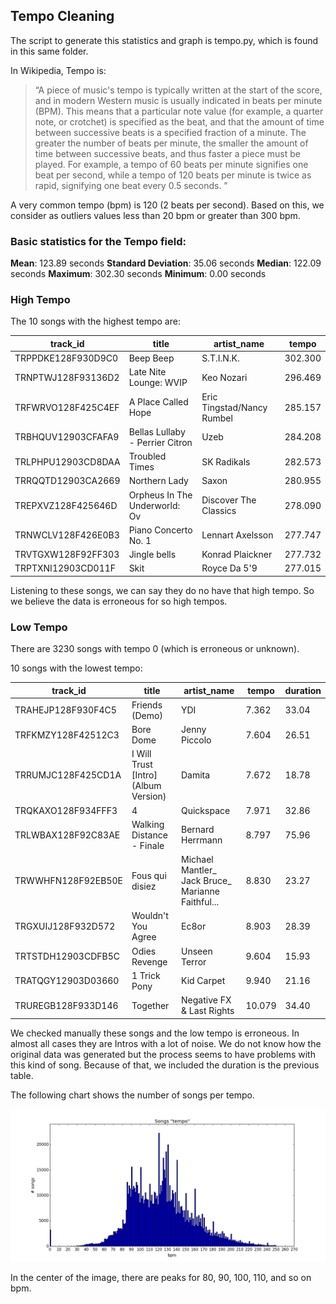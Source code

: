 ## Tempo Cleaning

The script to generate this statistics and graph is tempo.py, which is found in
this same folder.

In Wikipedia, Tempo is:
> “A piece of music's tempo is typically written at the start of the score, and in modern Western music is usually indicated in beats per minute (BPM). This means that a particular note value (for example, a quarter note, or crotchet) is specified as the beat, and that the amount of time between successive beats is a specified fraction of a minute. The greater the number of beats per minute, the smaller the amount of time between successive beats, and thus faster a piece must be played. For example, a tempo of 60 beats per minute signifies one beat per second, while a tempo of 120 beats per minute is twice as rapid, signifying one beat every 0.5 seconds. ”

A very common tempo (bpm) is 120 (2 beats per second). Based on this, we consider as outliers values less than 20 bpm or greater than 300 bpm.

### Basic statistics for the Tempo field:

**Mean**: 123.89 seconds
**Standard Deviation**: 35.06 seconds
**Median**: 122.09 seconds
**Maximum**: 302.30 seconds
**Minimum**: 0.00 seconds

### High Tempo

The 10 songs with the highest tempo are:

track_id | title | artist_name | tempo
-------- | ----- | ----------- | -----
TRPPDKE128F930D9C0 | Beep Beep | S.T.I.N.K. | 302.300
TRNPTWJ128F93136D2 | Late Nite Lounge: WVIP | Keo Nozari | 296.469
TRFWRVO128F425C4EF | A Place Called Hope | Eric Tingstad/Nancy Rumbel | 285.157
TRBHQUV12903CFAFA9 | Bellas Lullaby - Perrier Citron | Uzeb | 284.208
TRLPHPU12903CD8DAA | Troubled Times | SK Radikals | 282.573
TRRQQTD12903CA2669 | Northern Lady | Saxon | 280.955
TREPXVZ128F425646D | Orpheus In The Underworld: Ov | Discover The Classics | 278.090
TRNWCLV128F426E0B3 | Piano Concerto No. 1 | Lennart Axelsson | 277.747
TRVTGXW128F92FF303 | Jingle bells | Konrad Plaickner | 277.732
TRPTXNI12903CD011F | Skit | Royce Da 5'9 | 277.015

Listening to these songs, we can say they do no have that high tempo. So we believe the data is erroneous for so high tempos.

### Low Tempo

There are 3230 songs with tempo 0 (which is erroneous or unknown).

10 songs with the lowest tempo:

track_id | title | artist_name | tempo | duration
-------- | ----- | ----------- | ----- | --------
TRAHEJP128F930F4C5 | Friends (Demo) | YDI | 7.362 | 33.04
TRFKMZY128F42512C3 | Bore Dome | Jenny Piccolo | 7.604 | 26.51
TRRUMJC128F425CD1A | I Will Trust [Intro] (Album Version) | Damita | 7.672 | 18.78
TRQKAXO128F934FFF3 | 4 | Quickspace | 7.971 | 32.86
TRLWBAX128F92C83AE | Walking Distance - Finale | Bernard Herrmann | 8.797 | 75.96
TRWWHFN128F92EB50E | Fous qui disiez | Michael Mantler_ Jack Bruce_ Marianne Faithful... | 8.830 | 23.27
TRGXUIJ128F932D572 | Wouldn't You Agree | Ec8or | 8.903 | 28.39
TRTSTDH12903CDFB5C | Odies Revenge | Unseen Terror | 9.604 | 15.93
TRATQGY12903D03660 | 1 Trick Pony | Kid Carpet | 9.940 | 21.16
TRUREGB128F933D146 | Together | Negative FX & Last Rights | 10.079 | 34.40

We checked manually these songs and the low tempo is erroneous. In almost all cases they are Intros with a lot of noise. We do not know how the original data was generated but the process seems to have problems with this kind of song. Because of that, we included the duration is the previous table.

The following chart shows the number of songs per tempo.

![Songs per tempo](tempo.png)

In the center of the image, there are peaks for 80, 90, 100, 110, and so on bpm.
